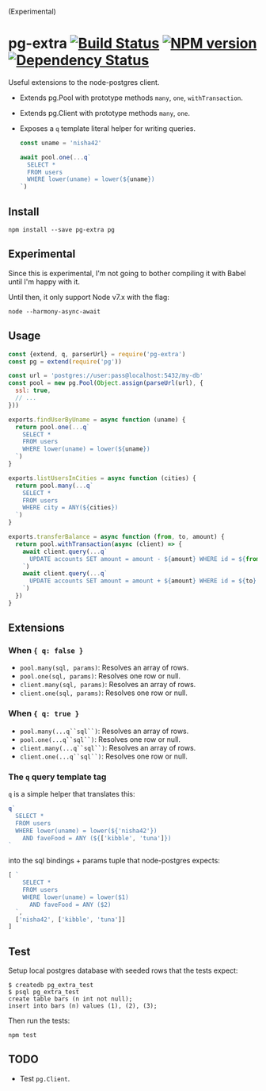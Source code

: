 
(Experimental)

# pg-extra [![Build Status](https://travis-ci.org/danneu/pg-extra.svg?branch=master)](https://travis-ci.org/danneu/pg-extra) [![NPM version](https://badge.fury.io/js/pg-extra.svg)](http://badge.fury.io/js/pg-extra) [![Dependency Status](https://david-dm.org/danneu/pg-extra.svg)](https://david-dm.org/danneu/pg-extra)


Useful extensions to the node-postgres client.

- Extends pg.Pool with prototype methods `many`, `one`, `withTransaction`.
- Extends pg.Client with prototype methods `many`, `one`.
- Exposes a `q` template literal helper for writing queries.

    ``` javascript
    const uname = 'nisha42'

    await pool.one(...q`
      SELECT *
      FROM users
      WHERE lower(uname) = lower(${uname})
    `)
    ```

## Install

    npm install --save pg-extra pg

## Experimental

Since this is experimental, I'm not going to bother compiling it with Babel
until I'm happy with it.

Until then, it only support Node v7.x with the flag:

    node --harmony-async-await

## Usage

``` javascript
const {extend, q, parserUrl} = require('pg-extra')
const pg = extend(require('pg'))

const url = 'postgres://user:pass@localhost:5432/my-db'
const pool = new pg.Pool(Object.assign(parseUrl(url), {
  ssl: true,
  // ...
}))

exports.findUserByUname = async function (uname) {
  return pool.one(...q`
    SELECT *
    FROM users
    WHERE lower(uname) = lower(${uname})
  `)
}

exports.listUsersInCities = async function (cities) {
  return pool.many(...q`
    SELECT *
    FROM users
    WHERE city = ANY(${cities})
  `)
}

exports.transferBalance = async function (from, to, amount) {
  return pool.withTransaction(async (client) => {
    await client.query(...q`
      UPDATE accounts SET amount = amount - ${amount} WHERE id = ${from}
    `)
    await client.query(...q`
      UPDATE accounts SET amount = amount + ${amount} WHERE id = ${to}
    `)
  })
}
```

## Extensions

### When `{ q: false }`

- `pool.many(sql, params)`: Resolves an array of rows.
- `pool.one(sql, params)`: Resolves one row or null.
- `client.many(sql, params)`: Resolves an array of rows.
- `client.one(sql, params)`: Resolves one row or null.

### When `{ q: true }`

- `pool.many(...q``sql``)`: Resolves an array of rows.
- `pool.one(...q``sql``)`: Resolves one row or null.
- `client.many(...q``sql``)`: Resolves an array of rows.
- `client.one(...q``sql``)`: Resolves one row or null.

### The `q` query template tag

`q` is a simple helper that translates this:

``` javascript
q`
  SELECT *
  FROM users
  WHERE lower(uname) = lower(${'nisha42'})
    AND faveFood = ANY (${['kibble', 'tuna']})
`
```

into the sql bindings + params tuple that node-postgres expects:

``` javascript
[ `
    SELECT *
    FROM users
    WHERE lower(uname) = lower($1)
      AND faveFood = ANY ($2)
  `,
  ['nisha42', ['kibble', 'tuna']]
]
```

## Test

Setup local postgres database with seeded rows that the tests expect:

    $ createdb pg_extra_test
    $ psql pg_extra_test
    create table bars (n int not null);
    insert into bars (n) values (1), (2), (3);

Then run the tests:

    npm test

## TODO

- Test `pg.Client`.
